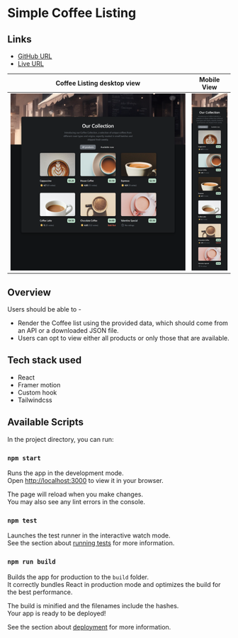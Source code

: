 
# Simple Coffee Listing 

## Links
- [GitHub URL](https://github.com/sukanyagurav/Coffee-listing-page)
- [Live URL ](https://coffeelisting5867.netlify.app/)


| Coffee Listing desktop view                                          |  Mobile View                                                       |
| ----------------------                                               | ----------------------                                             |
| <img src="/public/desktop preview.png" width="100%" height="400" />  | <img src="/public/mobile preview.png" width="100%" height="400" /> |

## Overview 
 
Users should be able to - 
- Render the Coffee list using the provided data, which should come from an API or a downloaded JSON file.
- Users can opt to view either all products or only those that are available.

## Tech stack used
- React 
- Framer motion
- Custom hook
- Tailwindcss

## Available Scripts

In the project directory, you can run:

### `npm start`

Runs the app in the development mode.\
Open [http://localhost:3000](http://localhost:3000) to view it in your browser.

The page will reload when you make changes.\
You may also see any lint errors in the console.

### `npm test`

Launches the test runner in the interactive watch mode.\
See the section about [running tests](https://facebook.github.io/create-react-app/docs/running-tests) for more information.

### `npm run build`

Builds the app for production to the `build` folder.\
It correctly bundles React in production mode and optimizes the build for the best performance.

The build is minified and the filenames include the hashes.\
Your app is ready to be deployed!

See the section about [deployment](https://facebook.github.io/create-react-app/docs/deployment) for more information.
